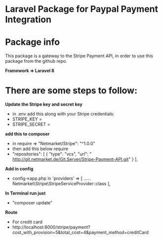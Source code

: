 # Laravel Package for Paypal Payment Integration
# Package info

This package is a gateway to the Stripe Payment API, in order to use this package from the github repo.

**Framework => Laravel 8**


# There are some steps to follow:

 **Update the Stripe key and secret key** 

 - in .env add this along with your Stripe credentials:
 - STRIPE_KEY = 
 - STRIPE_SECRET = 

**add this to composer** 
 
 - in require =>  "Netmarket/Stripe": "^1.0.0" 
 - then add this below require
 - "repositories": [
        {
            "type": "vcs",
            "url": " http://git.netmarket.de/Git.Server/Stripe-Payment-API.git"
        }
    ],


**Add in config**

- config->app.php in  'providers' => [ ......
  Netmarket\Stripe\StripeServiceProvider::class
  ],
  
  
**In Terminal run just** 

- "composer update"

**Route**
- For credit card
- http://localhost:8000/stripe/payment?cost_with_provision=5&total_cost=4&payment_method=creditCard


